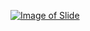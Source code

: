 [![Image of Slide](http://image.slidesharecdn.com/chapter1copy-160229094610/95/unit-1-problem-solving-with-computer-1-638.jpg?cb=1456739548)](http://www.slideshare.net/AshimLamichhane/unit-1-problem-solving-with-computer)